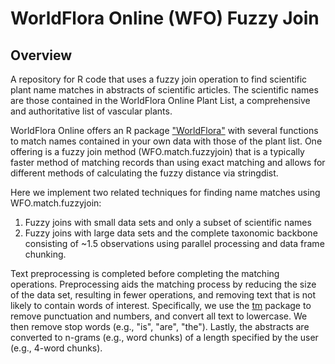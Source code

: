 # WorldFlora Online (WFO) Fuzzy Join

## Overview

A repository for R code that uses a fuzzy join operation to find scientific plant name matches in abstracts
of scientific articles. The scientific names are those contained in the WorldFlora Online Plant List, a 
comprehensive and authoritative list of vascular plants.

WorldFlora Online offers an R package ["WorldFlora"](https://cran.r-project.org/web/packages/WorldFlora/WorldFlora.pdf) with several functions to match names contained in your own data with those of the plant list. 
One offering is a fuzzy join method (WFO.match.fuzzyjoin) that is a typically faster method of matching 
records than using exact matching and allows for different methods of calculating the fuzzy distance via 
stringdist. 

Here we implement two related techniques for finding name matches using WFO.match.fuzzyjoin: 
1) Fuzzy joins with small data sets and only a subset of scientific names
2) Fuzzy joins with large data sets and the complete taxonomic backbone consisting of ~1.5 observations
   using parallel processing and data frame chunking.

Text preprocessing is completed before completing the matching operations. Preprocessing aids the matching 
process by reducing the size of the data set, resulting in fewer operations, and removing text that is not
likely to contain words of interest. Specifically, we use the [tm](https://cran.r-project.org/web/packages/tm/index.html) package
to remove punctuation and numbers, and convert all text to lowercase. We then remove stop words (e.g., "is",
"are", "the"). Lastly, the abstracts are converted to n-grams (e.g., word chunks) of a length specified by
the user (e.g., 4-word chunks).
